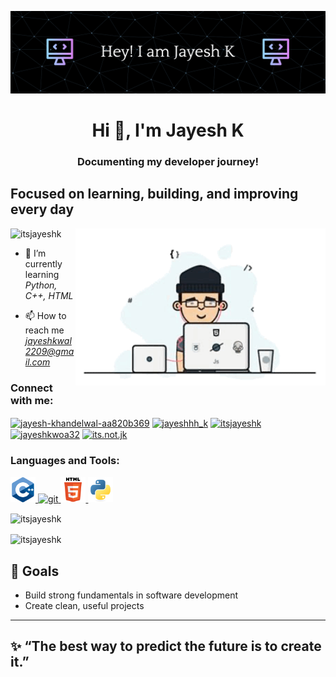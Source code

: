 ![logo](https://github.com/itsjayeshk/itsjayeshk/blob/main/me.png)


<h1 align="center">Hi 👋, I'm Jayesh K</h1>
<h3 align="center">Documenting my developer journey!</h3>

<h2 align="centre" > Focused on learning, building, and improving every day </h2>

<img align = "right" alt="coding" width="400" src="https://github.com/itsjayeshk/itsjayeshk/blob/main/coding.gif">


<p align="left"> <img src="https://komarev.com/ghpvc/?username=itsjayeshk&label=Profile%20views&color=0e75b6&style=flat" alt="itsjayeshk" /> </p>

- 🌱 I’m currently learning *Python, C++, HTML*

- 📫 How to reach me *jayeshkwal2209@gmail.com*

<h3 align="left">Connect with me:</h3>
<p align="left">
<a href="https://linkedin.com/in/jayesh-khandelwal-aa820b369" target="blank"><img align="center" src="https://raw.githubusercontent.com/rahuldkjain/github-profile-readme-generator/master/src/images/icons/Social/linked-in-alt.svg" alt="jayesh-khandelwal-aa820b369" height="30" width="40" /></a>
<a href="https://instagram.com/jayeshhh_k" target="blank"><img align="center" src="https://raw.githubusercontent.com/rahuldkjain/github-profile-readme-generator/master/src/images/icons/Social/instagram.svg" alt="jayeshhh_k" height="30" width="40" /></a>
<a href="https://www.leetcode.com/itsjayeshk" target="blank"><img align="center" src="https://raw.githubusercontent.com/rahuldkjain/github-profile-readme-generator/master/src/images/icons/Social/leet-code.svg" alt="itsjayeshk" height="30" width="40" /></a>
<a href="https://auth.geeksforgeeks.org/user/jayeshkwoa32" target="blank"><img align="center" src="https://raw.githubusercontent.com/rahuldkjain/github-profile-readme-generator/master/src/images/icons/Social/geeks-for-geeks.svg" alt="jayeshkwoa32" height="30" width="40" /></a>
<a href="https://discord.gg/its.not.jk" target="blank"><img align="center" src="https://raw.githubusercontent.com/rahuldkjain/github-profile-readme-generator/master/src/images/icons/Social/discord.svg" alt="its.not.jk" height="30" width="40" /></a>
</p>

<h3 align="left">Languages and Tools:</h3>
<p align="left"> <a href="https://www.w3schools.com/cpp/" target="_blank" rel="noreferrer"> <img src="https://raw.githubusercontent.com/devicons/devicon/master/icons/cplusplus/cplusplus-original.svg" alt="cplusplus" width="40" height="40"/> </a> <a href="https://git-scm.com/" target="_blank" rel="noreferrer"> <img src="https://www.vectorlogo.zone/logos/git-scm/git-scm-icon.svg" alt="git" width="40" height="40"/> </a> <a href="https://www.w3.org/html/" target="_blank" rel="noreferrer"> <img src="https://raw.githubusercontent.com/devicons/devicon/master/icons/html5/html5-original-wordmark.svg" alt="html5" width="40" height="40"/> </a> <a href="https://www.python.org" target="_blank" rel="noreferrer"> <img src="https://raw.githubusercontent.com/devicons/devicon/master/icons/python/python-original.svg" alt="python" width="40" height="40"/> </a> </p>

<p><img align="center" src="https://github-readme-stats.vercel.app/api/top-langs?username=itsjayeshk&show_icons=true&locale=en&layout=compact" alt="itsjayeshk" /></p>

<p><img align="center" src="https://github-readme-streak-stats.herokuapp.com/?user=itsjayeshk&" alt="itsjayeshk" /></p>


## 🎯 Goals
- Build strong fundamentals in software development
- Create clean, useful projects

---

## ✨ “The best way to predict the future is to create it.”
